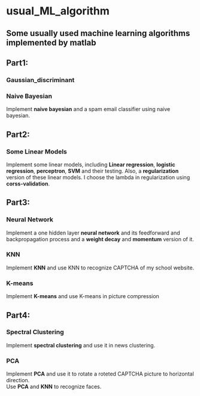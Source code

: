 # usual_ML_algorithm  
## Some usually used machine learning algorithms implemented by matlab  
## Part1:  
### Gaussian_discriminant  
### Naive Bayesian  
Implement **naive bayesian** and a spam email classifier using naive bayesian.
## Part2:  
### Some Linear Models  
Implement some linear models, including **Linear regression**, **logistic regression**, **perceptron**, **SVM** and their testing. Also, a **regularization** version of these linear models. I choose the lambda in regularization using **corss-validation**.  
## Part3:  
### Neural Network
Implement a one hidden layer **neural network** and its feedforward and backpropagation process and a **weight decay** and **momentum** version of it.
### KNN  
Implement **KNN** and use KNN to recognize CAPTCHA of my school website.  
### K-means  
Implement **K-means** and use K-means in picture compression 
## Part4:  
### Spectral Clustering
Implement **spectral clustering** and use it in news clustering.
### PCA
Implement **PCA** and use it to rotate a roteted CAPTCHA picture to horizontal direction.  
Use **PCA** and **KNN** to recognize faces.
